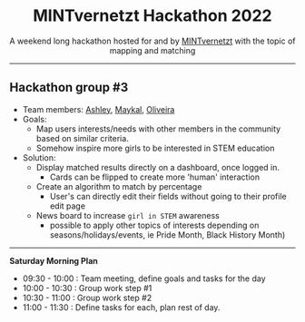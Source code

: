 <h1 align="center">MINTvernetzt Hackathon 2022</h1>
<p align="center">
A weekend long hackathon hosted for and by <a href="https://mint-vernetzt.de/" target="_blank">MINTvernetzt</a> with the topic of mapping and matching</p>

---

## Hackathon group #3

- Team members: [Ashley](https://github.com/heyitsashleyhere), [Maykal](https://github.com/maykaltenev), [Oliveira](https://github.com/OliveiraDCI)
- Goals:
  - Map users interests/needs with other members in the community based on similar criteria.
  - Somehow inspire more girls to be interested in STEM education
- Solution: 
  - Display matched results directly on a dashboard, once logged in.
    - Cards can be flipped to create more 'human' interaction
  - Create an algorithm to match by percentage
    - User's can directly edit their fields without going to their profile edit page
  - News board to increase `girl in STEM` awareness 
    - possible to apply other topics of interests depending on seasons/holidays/events, ie Pride Month, Black History Month)

---

**Saturday Morning Plan**

- 09:30 - 10:00 : Team meeting, define goals and tasks for the day
- 10:00 - 10:30 : Group work step #1
- 10:30 - 11:00 : Group work step #2
- 11:00 - 11:30 : Define tasks for each, plan rest of day.
